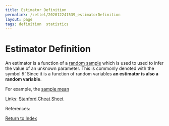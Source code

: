```yaml
---
title: Estimator Definition
permalink: /zettel/202012241539_estimatorDefinition
layout: page
tags: definition  statistics
---
```

# Estimator Definition

An estimator is a function of a [random sample](202012241510_sampleDefinition) which is used to used 
to infer the value of an unknown parameter. This is commonly denoted with the symbol $\hat{\theta}$. 
Since it is a function of random variables **an estimator is also a random variable**.

For example, the [sample mean](202012241544_sampleMeanDefinition)

Links: [Stanford Cheat Sheet](https://stanford.edu/~shervine/teaching/cme-106/cheatsheet-statistics)

References: 

[Return to Index](index)